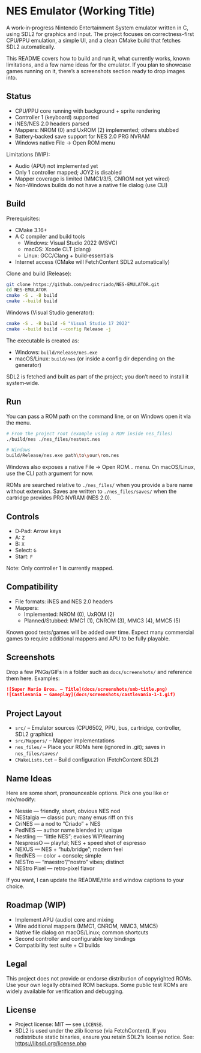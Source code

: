 # NES Emulator (Working Title)

A work‑in‑progress Nintendo Entertainment System emulator written in C, using SDL2 for graphics and input. The project focuses on correctness-first CPU/PPU emulation, a simple UI, and a clean CMake build that fetches SDL2 automatically.

This README covers how to build and run it, what currently works, known limitations, and a few name ideas for the emulator. If you plan to showcase games running on it, there’s a screenshots section ready to drop images into.

## Status

- CPU/PPU core running with background + sprite rendering
- Controller 1 (keyboard) supported
- iNES/NES 2.0 headers parsed
- Mappers: NROM (0) and UxROM (2) implemented; others stubbed
- Battery‑backed save support for NES 2.0 PRG NVRAM
- Windows native File → Open ROM menu

Limitations (WIP):

- Audio (APU) not implemented yet
- Only 1 controller mapped; JOY2 is disabled
- Mapper coverage is limited (MMC1/3/5, CNROM not yet wired)
- Non‑Windows builds do not have a native file dialog (use CLI)

## Build

Prerequisites:

- CMake 3.16+
- A C compiler and build tools
  - Windows: Visual Studio 2022 (MSVC)
  - macOS: Xcode CLT (clang)
  - Linux: GCC/Clang + build‑essentials
- Internet access (CMake will FetchContent SDL2 automatically)

Clone and build (Release):

```bash
git clone https://github.com/pedrocriado/NES-EMULATOR.git
cd NES-EMULATOR
cmake -S . -B build
cmake --build build
```

Windows (Visual Studio generator):

```bash
cmake -S . -B build -G "Visual Studio 17 2022"
cmake --build build --config Release -j
```

The executable is created as:

- Windows: `build/Release/nes.exe`
- macOS/Linux: `build/nes` (or inside a config dir depending on the generator)

SDL2 is fetched and built as part of the project; you don’t need to install it system‑wide.

## Run

You can pass a ROM path on the command line, or on Windows open it via the menu.

```bash
# From the project root (example using a ROM inside nes_files)
./build/nes ./nes_files/nestest.nes

# Windows
build/Release/nes.exe path\to\your\rom.nes
```

Windows also exposes a native File → Open ROM… menu. On macOS/Linux, use the CLI path argument for now.

ROMs are searched relative to `./nes_files/` when you provide a bare name without extension. Saves are written to `./nes_files/saves/` when the cartridge provides PRG NVRAM (NES 2.0).

## Controls

- D‑Pad: Arrow keys
- A: `Z`
- B: `X`
- Select: `G`
- Start: `F`

Note: Only controller 1 is currently mapped.

## Compatibility

- File formats: iNES and NES 2.0 headers
- Mappers:
  - Implemented: NROM (0), UxROM (2)
  - Planned/Stubbed: MMC1 (1), CNROM (3), MMC3 (4), MMC5 (5)

Known good tests/games will be added over time. Expect many commercial games to require additional mappers and APU to be fully playable.

## Screenshots

Drop a few PNGs/GIFs in a folder such as `docs/screenshots/` and reference them here. Examples:

```markdown
![Super Mario Bros. – Title](docs/screenshots/smb-title.png)
![Castlevania – Gameplay](docs/screenshots/castlevania-1-1.gif)
```

## Project Layout

- `src/` – Emulator sources (CPU6502, PPU, bus, cartridge, controller, SDL2 graphics)
- `src/Mappers/` – Mapper implementations
- `nes_files/` – Place your ROMs here (ignored in .git); saves in `nes_files/saves/`
- `CMakeLists.txt` – Build configuration (FetchContent SDL2)

## Name Ideas

Here are some short, pronounceable options. Pick one you like or mix/modify:

- Nessie — friendly, short, obvious NES nod
- NEStalgia — classic pun; many emus riff on this
- CriNES — a nod to “Criado” + NES
- PedNES — author name blended in; unique
- Nestling — “little NES”; evokes WIP/learning
- NespressO — playful; NES + speed shot of espresso
- NEXUS — NES + “hub/bridge”; modern feel
- RedNES — color + console; simple
- NESTro — “maestro”/“nostro” vibes; distinct
- NEStro Pixel — retro‑pixel flavor

If you want, I can update the README/title and window captions to your choice.

## Roadmap (WIP)

- Implement APU (audio) core and mixing
- Wire additional mappers (MMC1, CNROM, MMC3, MMC5)
- Native file dialog on macOS/Linux; common shortcuts
- Second controller and configurable key bindings
- Compatibility test suite + CI builds

## Legal

This project does not provide or endorse distribution of copyrighted ROMs. Use your own legally obtained ROM backups. Some public test ROMs are widely available for verification and debugging.

## License

- Project license: MIT — see `LICENSE`.
- SDL2 is used under the zlib license (via FetchContent). If you redistribute static binaries, ensure you retain SDL2’s license notice. See: https://libsdl.org/license.php
